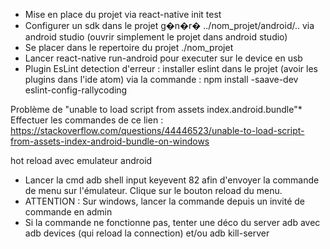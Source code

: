- Mise en place du projet via react-native init test
- Configurer un sdk dans le projet g�n�r� ../nom_projet/android/.. via android studio (ouvrir simplement le projet dans android studio)
- Se placer dans le repertoire du projet ./nom_projet
- Lancer react-native run-android pour executer sur le device en usb
- Plugin EsLint detection d'erreur : installer eslint dans le projet (avoir les plugins dans l'ide atom) via la commande : npm install -saave-dev eslint-config-rallycoding


Problème de "unable to load script from assets index.android.bundle"*
Effectuer les commandes de ce lien : https://stackoverflow.com/questions/44446523/unable-to-load-script-from-assets-index-android-bundle-on-windows

hot reload avec emulateur android
  - Lancer la cmd  adb shell input keyevent 82 afin d'envoyer la commande de menu sur l'émulateur. Clique sur le bouton reload du menu.
  - ATTENTION : Sur windows, lancer la commande depuis un invité de commande en admin
  - Si la commande ne fonctionne pas, tenter une déco du server adb avec adb devices (qui reload la connection) et/ou adb kill-server
